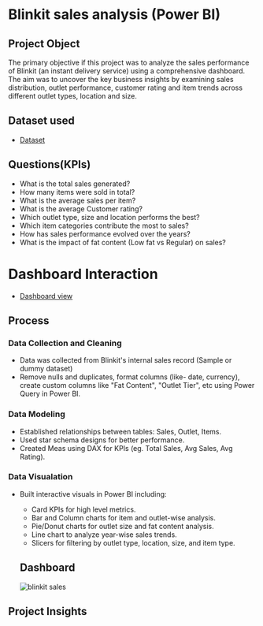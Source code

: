 # Blinkit sales analysis (Power BI)

## Project Object
The primary objective if this project was to analyze the sales performance of Blinkit (an instant delivery service) using a comprehensive dashboard. The aim was to uncover the key business insights by examining sales distribution, outlet performance, customer rating and item trends across different outlet types, location and size.

## Dataset used
- <a href="https://github.com/animeshdwived/Blinkit-sales/blob/main/BlinkIT%20Grocery%20Data.xlsx">Dataset</a>

## Questions(KPIs)
- What is the total sales generated?
- How many items were sold in total?
- What is the average sales per item?
- What is the average Customer rating?
- Which outlet type, size and location performs the best?
- Which item categories contribute the most to sales?
- How has sales performance evolved over the years?
- What is the impact of fat content (Low fat vs Regular) on sales?

# Dashboard Interaction
- <a href="https://github.com/animeshdwived/Blinkit-sales/blob/main/blinkit%20sales.png">Dashboard view</a>

## Process
### Data Collection and Cleaning
- Data was collected from Blinkit's internal sales record (Sample or dummy dataset)
- Remove nulls and duplicates, format columns (like- date, currency), create custom columns like "Fat Content", "Outlet Tier", etc using Power Query in Power BI.

### Data Modeling
- Established relationships between tables: Sales, Outlet, Items.
- Used star schema designs for better performance.
- Created Meas using DAX for KPIs (eg. Total Sales, Avg Sales, Avg Rating).

### Data Visualation
- Built interactive visuals in Power BI including:
  - Card KPIs for high level metrics.
  - Bar and Column charts for item and outlet-wise analysis.
  - Pie/Donut charts for outlet size and fat content analysis.
  - Line chart to analyze year-wise sales trends.
  - Slicers for filtering by outlet type, location, size, and item type.

  ## Dashboard
  ![blinkit sales](https://github.com/user-attachments/assets/7afe94e2-9969-4427-a79e-17268fa8fa83)

## Project Insights
